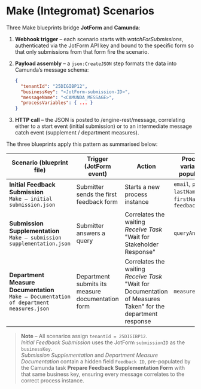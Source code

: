 # Make (Integromat) Scenarios  

Three Make blueprints bridge **JotForm** and **Camunda**:

1. **Webhook trigger** – each scenario starts with *watchForSubmissions*, authenticated via the JotForm API key and bound to the specific form so that only submissions from that form fire the scenario. 
2. **Payload assembly** – a `json:CreateJSON` step formats the data into Camunda’s message schema:

   ```json
   {
     "tenantId": "25DIGIBP12",
     "businessKey": "<JotForm-submission-ID>",
     "messageName": "<CAMUNDA_MESSAGE>",
     "processVariables": { ... }
   }
3. **HTTP call** – the JSON is posted to /engine-rest/message, correlating either to a start event (initial submission) or to an intermediate message catch event (supplement / department measures).

The three blueprints apply this pattern as summarised below:

| Scenario (blueprint file)                                                                  | Trigger (JotForm event)                   | Action                                   | Process variables populated                               | Camunda global message reference                 |
| ------------------------------------------------------------------------------------------ | ----------------------------------------- | ---------------------------------------- | --------------------------------------------------------- | ------------------------------- |
| **Initial Feedback Submission**<br>`Make – initial submission.json`                        | Submitter sends the first feedback form   | Starts a new process instance            | `email`, `phone`, `lastName`, `firstName`, `feedbackText` | `JOTFORM_SUBMITTED`             |
| **Submission Supplementation**<br>`Make – submission supplementation.json`                 | Submitter answers a query | Correlates the waiting *Receive Task* "Wait for Stakeholder Response" | `queryAnswer`                   | `JOTFORM_SUPPLEMENTED`          |
| **Department Measure Documentation**<br>`Make – Documentation of department measures.json` | Department submits its measure documentation form   | Correlates the waiting *Receive Task* "Wait for Documentation of Measures Taken" for the department response | `measuresTaken`            | `DEPARTMENT_MEASURES_SUBMITTED` |

> **Note** – All scenarios assign `tenantId = 25DIGIBP12`.  
> *Initial Feedback Submission* uses the JotForm `submissionID` as the `businessKey`.  
> *Submission Supplementation* and *Department Measure Documentation* contain a hidden field `Feedback ID`, pre-populated by the Camunda task **Prepare Feedback Supplementation Form** with that same business key, ensuring every message correlates to the correct process instance.
